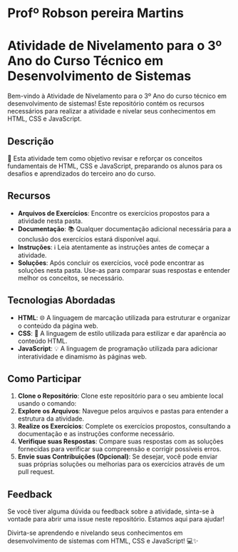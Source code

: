 # Profº Robson pereira Martins
# Atividade de Nivelamento para o 3º Ano do Curso Técnico em Desenvolvimento de Sistemas

Bem-vindo à Atividade de Nivelamento para o 3º Ano do curso técnico em desenvolvimento de sistemas! Este repositório contém os recursos necessários para realizar a atividade e nivelar seus conhecimentos em HTML, CSS e JavaScript.

## Descrição

🚀 Esta atividade tem como objetivo revisar e reforçar os conceitos fundamentais de HTML, CSS e JavaScript, preparando os alunos para os desafios e aprendizados do terceiro ano do curso.

## Recursos

- **Arquivos de Exercícios**: Encontre os exercícios propostos para a atividade nesta pasta.
- **Documentação**: 📚 Qualquer documentação adicional necessária para a conclusão dos exercícios estará disponível aqui.
- **Instruções**: ℹ️ Leia atentamente as instruções antes de começar a atividade.
- **Soluções**: Após concluir os exercícios, você pode encontrar as soluções nesta pasta. Use-as para comparar suas respostas e entender melhor os conceitos, se necessário.

## Tecnologias Abordadas

- **HTML**: 🌐 A linguagem de marcação utilizada para estruturar e organizar o conteúdo da página web.
- **CSS**: 🎨 A linguagem de estilo utilizada para estilizar e dar aparência ao conteúdo HTML.
- **JavaScript**: 💡 A linguagem de programação utilizada para adicionar interatividade e dinamismo às páginas web.

## Como Participar

1. **Clone o Repositório**: Clone este repositório para o seu ambiente local usando o comando:
2. **Explore os Arquivos**: Navegue pelos arquivos e pastas para entender a estrutura da atividade.
3. **Realize os Exercícios**: Complete os exercícios propostos, consultando a documentação e as instruções conforme necessário.
4. **Verifique suas Respostas**: Compare suas respostas com as soluções fornecidas para verificar sua compreensão e corrigir possíveis erros.
5. **Envie suas Contribuições (Opcional)**: Se desejar, você pode enviar suas próprias soluções ou melhorias para os exercícios através de um pull request.

## Feedback

Se você tiver alguma dúvida ou feedback sobre a atividade, sinta-se à vontade para abrir uma issue neste repositório. Estamos aqui para ajudar!

Divirta-se aprendendo e nivelando seus conhecimentos em desenvolvimento de sistemas com HTML, CSS e JavaScript! 💻✨

